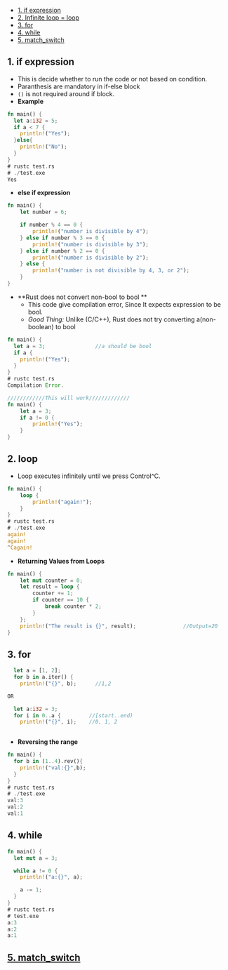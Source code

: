 - [1. if expression](#ifexp)
- [2. Infinite loop = loop](#loop)
- [3. for](#for)
- [4. while](#while)
- [5. match_switch](#match)

<a name=ifexp></a>
## 1. if expression
- This is decide whether to run the code or not based on condition.
- Paranthesis are mandatory in if-else block
- `()` is not required around if block.
- **Example**
```rust
fn main() {
  let a:i32 = 5;
  if a < 7 {
    println!("Yes");
  }else{
    println!("No");
  }
}  
# rustc test.rs
# ./test.exe
Yes
```
- **else if expression**
```rust
fn main() {
    let number = 6;

    if number % 4 == 0 {
        println!("number is divisible by 4");
    } else if number % 3 == 0 {
        println!("number is divisible by 3");
    } else if number % 2 == 0 {
        println!("number is divisible by 2");
    } else {
        println!("number is not divisible by 4, 3, or 2");
    }
}
```
- **Rust does not convert non-bool to bool **
  - This code give compilation error, Since It expects expression to be bool.
  - *Good Thing:* Unlike (C/C++), Rust does not try converting a(non-boolean) to bool
```rust
fn main() {
  let a = 3;                //a should be bool               
  if a {
    println!("Yes");
  }
}
# rustc test.rs
Compilation Error.

////////////This will work/////////////
fn main() {
    let a = 3;
    if a != 0 {
        println!("Yes");
    }
}
```

<a name=loop></a>
## 2. loop
- Loop executes infinitely until we press Control^C.
```rust
fn main() {
    loop {
        println!("again!");
    }
}
# rustc test.rs
# ./test.exe
again!
again!
^Cagain!
```
- **Returning Values from Loops**
```rust
fn main() {
    let mut counter = 0;
    let result = loop {
        counter += 1;
        if counter == 10 {
            break counter * 2;
        }
    };
    println!("The result is {}", result);               //Output=20
}
```

<a name=for></a>
## 3. for
```rs
  let a = [1, 2];
  for b in a.iter() {
    println!("{}", b);      //1,2 

OR 

  let a:i32 = 3;
  for i in 0..a {         //[start..end)
    println!("{}", i);    //0, 1, 2
    
```
- **Reversing the range**
```rust
fn main() {
  for b in (1..4).rev(){
    println!("val:{}",b);
  }
}
# rustc test.rs
# ./test.exe
val:3
val:2
val:1
```

<a name=while></a>
## 4. while
```rust
fn main() {
  let mut a = 3;

  while a != 0 {
    println!("a:{}", a);

    a -= 1;
  }
}
# rustc test.rs
# test.exe
a:3
a:2
a:1
```

<a name=match></a>
## [5. match_switch](match_switch)
